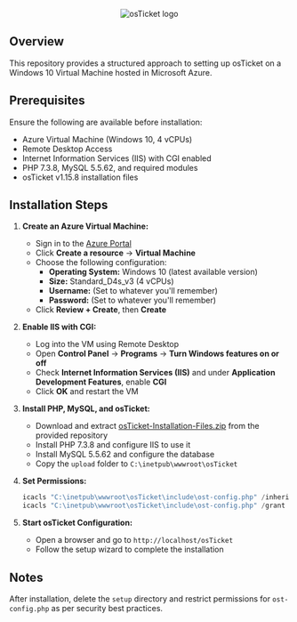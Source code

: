 <p align="center">
<img src="https://i.imgur.com/Clzj7Xs.png" alt="osTicket logo"/>
</p>

## Overview
This repository provides a structured approach to setting up osTicket on a Windows 10 Virtual Machine hosted in Microsoft Azure.

## Prerequisites
Ensure the following are available before installation:
- Azure Virtual Machine (Windows 10, 4 vCPUs)
- Remote Desktop Access
- Internet Information Services (IIS) with CGI enabled
- PHP 7.3.8, MySQL 5.5.62, and required modules
- osTicket v1.15.8 installation files

## Installation Steps
1. **Create an Azure Virtual Machine:**
   - Sign in to the [Azure Portal](https://portal.azure.com/)
   - Click **Create a resource** → **Virtual Machine**
   - Choose the following configuration:
     - **Operating System:** Windows 10 (latest available version)
     - **Size:** Standard_D4s_v3 (4 vCPUs)
     - **Username:** (Set to whatever you'll remember)
     - **Password:** (Set to whatever you'll remember)
   - Click **Review + Create**, then **Create**

2. **Enable IIS with CGI:**
   - Log into the VM using Remote Desktop
   - Open **Control Panel** → **Programs** → **Turn Windows features on or off**
   - Check **Internet Information Services (IIS)** and under **Application Development Features**, enable **CGI**
   - Click **OK** and restart the VM

3. **Install PHP, MySQL, and osTicket:**
   - Download and extract [osTicket-Installation-Files.zip](https://drive.google.com/uc?export=download&id=1b3RBkXTLNGXbibeMuAynkfzdBC1NnqaD) from the provided repository
   - Install PHP 7.3.8 and configure IIS to use it
   - Install MySQL 5.5.62 and configure the database
   - Copy the `upload` folder to `C:\inetpub\wwwroot\osTicket`

4. **Set Permissions:**
   ```powershell
   icacls "C:\inetpub\wwwroot\osTicket\include\ost-config.php" /inheritance:r
   icacls "C:\inetpub\wwwroot\osTicket\include\ost-config.php" /grant Everyone:F
   ```

5. **Start osTicket Configuration:**
   - Open a browser and go to `http://localhost/osTicket`
   - Follow the setup wizard to complete the installation

## Notes
After installation, delete the `setup` directory and restrict permissions for `ost-config.php` as per security best practices.


